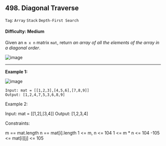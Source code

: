 ## 498. Diagonal Traverse

```Tag```: ```Array``` ```Stack``` ```Depth-First Search``` 

#### Difficulty: Medium

Given an ```m x n``` matrix ```mat```, return _an array of all the elements of the array in a diagonal order_.

![image](https://user-images.githubusercontent.com/35042430/209458335-7697a2a4-2180-4930-885e-7813521958a3.png)

---

__Example 1:__

![image](https://assets.leetcode.com/uploads/2021/04/10/diag1-grid.jpg)
```
Input: mat = [[1,2,3],[4,5,6],[7,8,9]]
Output: [1,2,4,7,5,3,6,8,9]
```

Example 2:

Input: mat = [[1,2],[3,4]]
Output: [1,2,3,4]
 

Constraints:

m == mat.length
n == mat[i].length
1 <= m, n <= 104
1 <= m * n <= 104
-105 <= mat[i][j] <= 105
